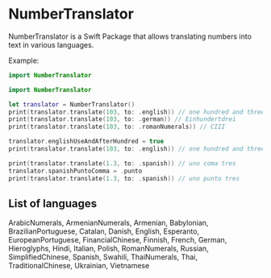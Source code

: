 # NumberTranslator

NumberTranslator is a Swift Package that allows translating numbers into text in various languages.

Example:
```swift
import NumberTranslator

import NumberTranslator

let translator = NumberTranslator()
print(translator.translate(103, to: .english)) // one hundred and three
print(translator.translate(103, to: .german)) // Einhundertdrei
print(translator.translate(103, to: .romanNumerals)) // CIII

translator.englishUseAndAfterHundred = true
print(translator.translate(103, to: .english)) // one hundred and three

print(translator.translate(1.3, to: .spanish)) // uno coma tres
translator.spanishPuntoComma = .punto
print(translator.translate(1.3, to: .spanish)) // uno punto tres
```

## List of languages
ArabicNumerals, ArmenianNumerals, Armenian, Babylonian, BrazilianPortuguese, Catalan, Danish, English, Esperanto, EuropeanPortuguese, FinancialChinese, Finnish, French, German, Hieroglyphs, Hindi, Italian, Polish, RomanNumerals, Russian, SimplifiedChinese, Spanish, Swahili, ThaiNumerals, Thai, TraditionalChinese, Ukrainian, Vietnamese

